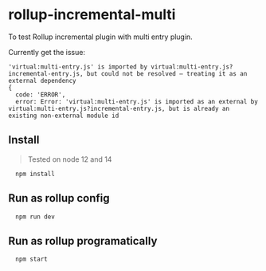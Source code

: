# rollup-incremental-multi 

To test Rollup incremental plugin with multi entry plugin.

Currently get the issue:

```
'virtual:multi-entry.js' is imported by virtual:multi-entry.js?incremental-entry.js, but could not be resolved – treating it as an external dependency
{
  code: 'ERROR',
  error: Error: 'virtual:multi-entry.js' is imported as an external by virtual:multi-entry.js?incremental-entry.js, but is already an existing non-external module id
```

## Install

> Tested on node 12 and 14

```
  npm install
```

## Run as rollup config

```
  npm run dev
```

## Run as rollup programatically

```
  npm start
```